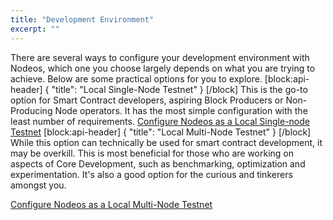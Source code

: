 ```yaml
---
title: "Development Environment"
excerpt: ""
---
```

There are several ways to configure your development environment with Nodeos, which one you choose largely depends on what you are trying to achieve. Below are some practical options for you to explore.
[block:api-header]
{
  "title": "Local Single-Node Testnet"
}
[/block]
This is the go-to option for Smart Contract developers, aspiring Block Producers or Non-Producing Node operators. It has the most simple configuration with the least number of requirements. 
[Configure Nodeos as a Local Single-node Testnet](doc:local-single-node-testnet) 
[block:api-header]
{
  "title": "Local Multi-Node Testnet"
}
[/block]
While this option can technically be used for smart contract development, it may be overkill. This is most beneficial for those who are working on aspects of Core Development, such as benchmarking, optimization and experimentation. It's also a good option for the curious and tinkerers amongst you. 

[Configure Nodeos as a Local Multi-Node Testnet](doc:local-multi-node-testnet)